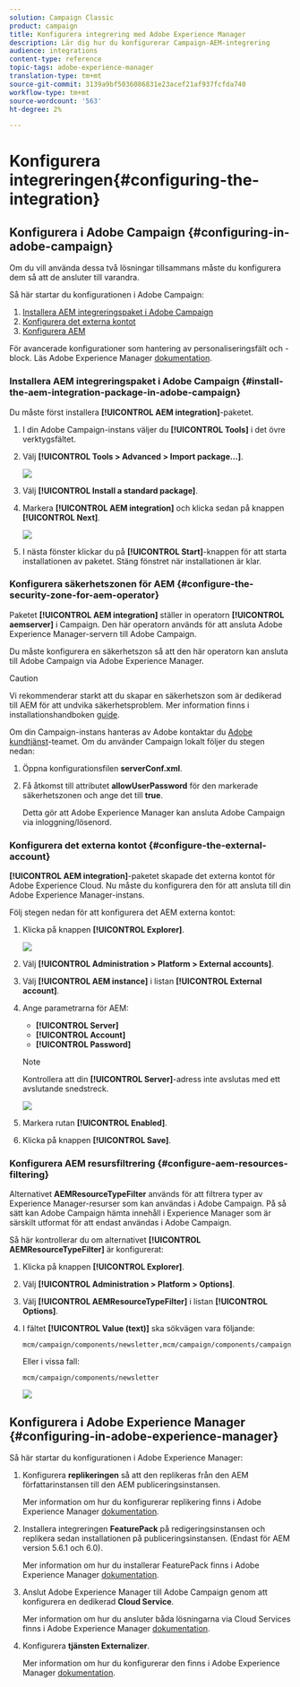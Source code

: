 ```yaml
---
solution: Campaign Classic
product: campaign
title: Konfigurera integrering med Adobe Experience Manager
description: Lär dig hur du konfigurerar Campaign-AEM-integrering
audience: integrations
content-type: reference
topic-tags: adobe-experience-manager
translation-type: tm+mt
source-git-commit: 3139a9bf5036086831e23acef21af937fcfda740
workflow-type: tm+mt
source-wordcount: '563'
ht-degree: 2%

---
```



# Konfigurera integreringen{#configuring-the-integration}

## Konfigurera i Adobe Campaign {#configuring-in-adobe-campaign}

Om du vill använda dessa två lösningar tillsammans måste du konfigurera dem så att de ansluter till varandra.

Så här startar du konfigurationen i Adobe Campaign:

1. [Installera AEM integreringspaket i Adobe Campaign](#install-the-aem-integration-package-in-adobe-campaign)
1. [Konfigurera det externa kontot](#configure-the-external-account)
1. [Konfigurera AEM](#configure-aem-resources-filtering)

För avancerade konfigurationer som hantering av personaliseringsfält och -block. Läs Adobe Experience Manager [dokumentation](https://helpx.adobe.com/experience-manager/6-5/sites/administering/using/campaignonpremise.html).

### Installera AEM integreringspaket i Adobe Campaign {#install-the-aem-integration-package-in-adobe-campaign}

Du måste först installera **[!UICONTROL AEM integration]**-paketet.

1. I din Adobe Campaign-instans väljer du **[!UICONTROL Tools]** i det övre verktygsfältet.
1. Välj **[!UICONTROL Tools > Advanced > Import package...]**.

   ![](assets/aem_config_1.png)

1. Välj **[!UICONTROL Install a standard package]**.
1. Markera **[!UICONTROL AEM integration]** och klicka sedan på knappen **[!UICONTROL Next]**.

   ![](assets/aem_config_2.png)

1. I nästa fönster klickar du på **[!UICONTROL Start]**-knappen för att starta installationen av paketet. Stäng fönstret när installationen är klar.

### Konfigurera säkerhetszonen för AEM {#configure-the-security-zone-for-aem-operator}

Paketet **[!UICONTROL AEM integration]** ställer in operatorn **[!UICONTROL aemserver]** i Campaign. Den här operatorn används för att ansluta Adobe Experience Manager-servern till Adobe Campaign.

Du måste konfigurera en säkerhetszon så att den här operatorn kan ansluta till Adobe Campaign via Adobe Experience Manager.

>[!CAUTION]
>
>Vi rekommenderar starkt att du skapar en säkerhetszon som är dedikerad till AEM för att undvika säkerhetsproblem. Mer information finns i installationshandboken [guide](../../installation/using/configuring-campaign-server.md#defining-security-zones).

Om din Campaign-instans hanteras av Adobe kontaktar du [Adobe kundtjänst](https://helpx.adobe.com/enterprise/admin-guide.html/enterprise/using/support-for-experience-cloud.ug.html)-teamet. Om du använder Campaign lokalt följer du stegen nedan:

1. Öppna konfigurationsfilen **serverConf.xml**.
1. Få åtkomst till attributet **allowUserPassword** för den markerade säkerhetszonen och ange det till **true**.

   Detta gör att Adobe Experience Manager kan ansluta Adobe Campaign via inloggning/lösenord.

### Konfigurera det externa kontot {#configure-the-external-account}

**[!UICONTROL AEM integration]**-paketet skapade det externa kontot för Adobe Experience Cloud. Nu måste du konfigurera den för att ansluta till din Adobe Experience Manager-instans.

Följ stegen nedan för att konfigurera det AEM externa kontot:

1. Klicka på knappen **[!UICONTROL Explorer]**.

   ![](assets/aem_config_3.png)

1. Välj **[!UICONTROL Administration > Platform > External accounts]**.
1. Välj **[!UICONTROL AEM instance]** i listan **[!UICONTROL External account]**.
1. Ange parametrarna för AEM:

   * **[!UICONTROL Server]**
   * **[!UICONTROL Account]**
   * **[!UICONTROL Password]**

   >[!NOTE]
   >
   >Kontrollera att din **[!UICONTROL Server]**-adress inte avslutas med ett avslutande snedstreck.

   ![](assets/aem_config_4.png)

1. Markera rutan **[!UICONTROL Enabled]**.
1. Klicka på knappen **[!UICONTROL Save]**.

### Konfigurera AEM resursfiltrering {#configure-aem-resources-filtering}

Alternativet **AEMResourceTypeFilter** används för att filtrera typer av Experience Manager-resurser som kan användas i Adobe Campaign. På så sätt kan Adobe Campaign hämta innehåll i Experience Manager som är särskilt utformat för att endast användas i Adobe Campaign.

Så här kontrollerar du om alternativet **[!UICONTROL AEMResourceTypeFilter]** är konfigurerat:

1. Klicka på knappen **[!UICONTROL Explorer]**.
1. Välj **[!UICONTROL Administration > Platform > Options]**.
1. Välj **[!UICONTROL AEMResourceTypeFilter]** i listan **[!UICONTROL Options]**.
1. I fältet **[!UICONTROL Value (text)]** ska sökvägen vara följande:

   ```
   mcm/campaign/components/newsletter,mcm/campaign/components/campaign_newsletterpage,mcm/neolane/components/newsletter
   ```

   Eller i vissa fall:

   ```
   mcm/campaign/components/newsletter
   ```

   ![](assets/aem_config_5.png)

## Konfigurera i Adobe Experience Manager {#configuring-in-adobe-experience-manager}

Så här startar du konfigurationen i Adobe Experience Manager:

1. Konfigurera **replikeringen** så att den replikeras från den AEM författarinstansen till den AEM publiceringsinstansen.

   Mer information om hur du konfigurerar replikering finns i Adobe Experience Manager [dokumentation](https://helpx.adobe.com/experience-manager/6-5/sites/deploying/using/replication.html).

1. Installera integreringen **FeaturePack** på redigeringsinstansen och replikera sedan installationen på publiceringsinstansen. (Endast för AEM version 5.6.1 och 6.0).

   Mer information om hur du installerar FeaturePack finns i Adobe Experience Manager [dokumentation](https://helpx.adobe.com/experience-manager/aem-previous-versions.html).

1. Anslut Adobe Experience Manager till Adobe Campaign genom att konfigurera en dedikerad **Cloud Service**.

   Mer information om hur du ansluter båda lösningarna via Cloud Services finns i Adobe Experience Manager [dokumentation](https://helpx.adobe.com/experience-manager/6-5/sites/administering/using/campaignonpremise.html#ConfiguringAdobeExperienceManager).

1. Konfigurera **tjänsten Externalizer**.

   Mer information om hur du konfigurerar den finns i Adobe Experience Manager [dokumentation](https://helpx.adobe.com/experience-manager/6-5/sites/developing/using/externalizer.html).


